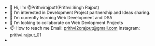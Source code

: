 - 👋 Hi, I’m @Prithvirajput1(Prithvi Singh Rajput)
- 👀 I’m interested in Development Project partnership and Ideas sharing.
- 🌱 I’m currently learning Web Development and DSA
- 💞️ I’m looking to collaborate on Web Devlopment Projects
- 📫 How to reach me Email: prithvi2orajput@gmail.com  Instagram: prithvi.rajput_01
-                      

<!---
Prithvirajput1/Prithvirajput1 is a ✨ special ✨ repository because its `README.md` (this file) appears on your GitHub profile.
You can click the Preview link to take a look at your changes.
--->

